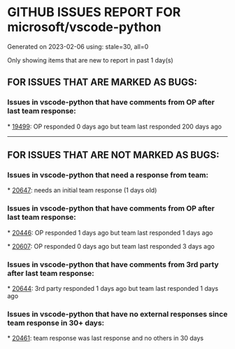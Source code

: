 
# GITHUB ISSUES REPORT FOR microsoft/vscode-python


Generated on 2023-02-06 using: stale=30, all=0


Only showing items that are new to report in past 1 day(s)


## FOR ISSUES THAT ARE MARKED AS BUGS:


### Issues in vscode-python that have comments from OP after last team response:


\* [19499](https://github.com/microsoft/vscode-python/issues/19499 "VSCode运行Python程序提示：ModuleNotFoundError，VSCode未找到导入的自定义的模块，只能手动向sys.path中把项目路径添加，但十分麻烦；Pycharm运行时会自动把项目经路添加至sys.path，开发者无需这般麻烦操作"): OP responded 0 days ago but team last responded 200 days ago

---

## FOR ISSUES THAT ARE NOT MARKED AS BUGS:


### Issues in vscode-python that need a response from team:


\* [20647](https://github.com/microsoft/vscode-python/issues/20647 "Unable to add the Virtual Environment in VsCode"): needs an initial team response (1 days old)

### Issues in vscode-python that have comments from OP after last team response:


\* [20446](https://github.com/microsoft/vscode-python/issues/20446 "Install Command Line Developer Tools -pop up keeps appearing"): OP responded 1 days ago but team last responded 1 days ago

\* [20607](https://github.com/microsoft/vscode-python/issues/20607 "Can't start debug on dockerized Python app in WSL "): OP responded 0 days ago but team last responded 3 days ago

### Issues in vscode-python that have comments from 3rd party after last team response:


\* [20644](https://github.com/microsoft/vscode-python/issues/20644 "[1.75.0] Visual Studio Code doesn't select the correct Python interpreter at launch"): 3rd party responded 1 days ago but team last responded 1 days ago

### Issues in vscode-python that have no external responses since team response in 30+ days:


\* [20461](https://github.com/microsoft/vscode-python/issues/20461 ".env files don't resolve ${workspaceFolder} in PYTHONPATH"): team response was last response and no others in 30 days
